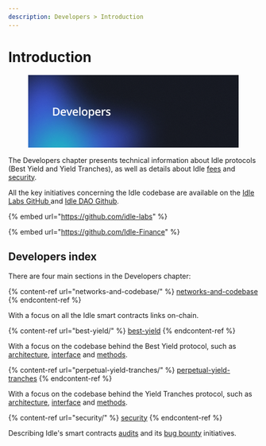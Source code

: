 ```yaml
---
description: Developers > Introduction
---
```


# Introduction

<figure><img src="../.gitbook/assets/Developers.png" alt=""><figcaption></figcaption></figure>

The Developers chapter presents technical information about Idle protocols (Best Yield and Yield Tranches), as well as details about Idle [fees](../products/fees.md) and [security](broken-reference).

All the key initiatives concerning the Idle codebase are available on the [Idle Labs GitHub ](https://github.com/idle-labs)and [Idle DAO Github](https://github.com/Idle-Finance).

{% embed url="https://github.com/idle-labs" %}

{% embed url="https://github.com/Idle-Finance" %}

## Developers index

There are four main sections in the Developers chapter:

{% content-ref url="networks-and-codebase/" %}
[networks-and-codebase](networks-and-codebase/)
{% endcontent-ref %}

With a focus on all the Idle smart contracts links on-chain.

{% content-ref url="best-yield/" %}
[best-yield](best-yield/)
{% endcontent-ref %}

With a focus on the codebase behind the Best Yield protocol, such as [architecture](best-yield/architecture.md), [interface](best-yield/interface.md) and [methods](best-yield/methods/).

{% content-ref url="perpetual-yield-tranches/" %}
[perpetual-yield-tranches](perpetual-yield-tranches/)
{% endcontent-ref %}

With a focus on the codebase behind the Yield Tranches protocol, such as [architecture](best-yield/architecture.md), [interface](perpetual-yield-tranches/methods/) and [methods](perpetual-yield-tranches/methods/).

{% content-ref url="security/" %}
[security](security/)
{% endcontent-ref %}

Describing Idle's smart contracts [audits](security/audits.md) and its [bug bounty](security/bug-bounty.md) initiatives.
